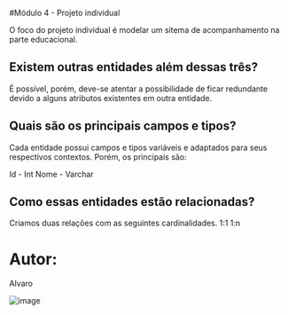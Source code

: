 #Módulo 4 - Projeto individual

O foco do projeto individual é modelar um sitema de acompanhamento na parte educacional.

## Existem outras entidades além dessas três?

É possível, porém, deve-se atentar a possibilidade de ficar redundante devido a alguns atributos existentes em outra entidade.

## Quais são os principais campos e tipos?
Cada entidade possui campos e tipos variáveis e adaptados para seus respectivos contextos. Porém, os principais são:

Id - Int
Nome - Varchar

## Como essas entidades estão relacionadas?

Criamos duas relações com as seguintes cardinalidades. 
1:1 
1:n

# Autor:

Alvaro

![image](https://user-images.githubusercontent.com/114239272/212335980-340ad060-4a68-4eec-b3cd-af6bbcac911e.png)
